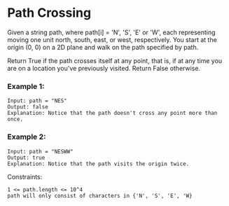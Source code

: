 # Path Crossing

Given a string path, where path[i] = 'N', 'S', 'E' or 'W', each representing moving one unit north, south, east, or west, respectively. You start at the origin (0, 0) on a 2D plane and walk on the path specified by path.

Return True if the path crosses itself at any point, that is, if at any time you are on a location you've previously visited. Return False otherwise.

### Example 1:

```
Input: path = "NES"
Output: false
Explanation: Notice that the path doesn't cross any point more than once.
```

### Example 2:

```
Input: path = "NESWW"
Output: true
Explanation: Notice that the path visits the origin twice.
```

Constraints:

```
1 <= path.length <= 10^4
path will only consist of characters in {'N', 'S', 'E', 'W}
```
